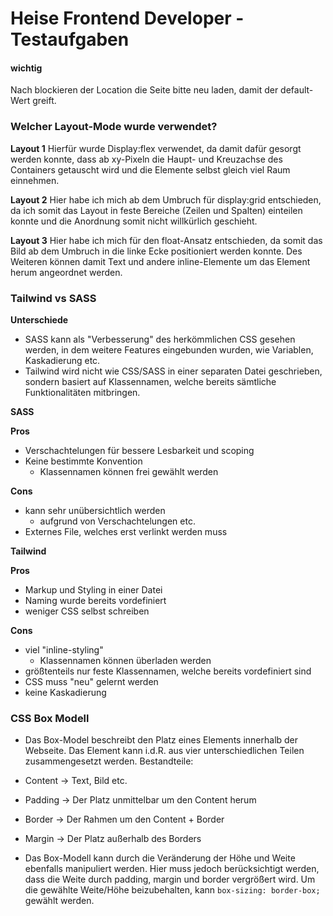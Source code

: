# Heise Frontend Developer - Testaufgaben

#### wichtig

Nach blockieren der Location die Seite bitte neu laden, damit der default-Wert greift.

### Welcher Layout-Mode wurde verwendet?

**Layout 1**
Hierfür wurde Display:flex verwendet, da damit dafür gesorgt werden konnte, dass ab xy-Pixeln die Haupt- und Kreuzachse des Containers getauscht wird und die Elemente selbst gleich viel Raum einnehmen.

**Layout 2**
Hier habe ich mich ab dem Umbruch für display:grid entschieden, da ich somit das Layout in feste Bereiche (Zeilen und Spalten) einteilen konnte und die Anordnung somit nicht willkürlich geschieht.

**Layout 3**
Hier habe ich mich für den float-Ansatz entschieden, da somit das Bild ab dem Umbruch in die linke Ecke positioniert werden konnte. Des Weiteren können damit Text und andere inline-Elemente um das Element herum angeordnet werden.

### Tailwind vs SASS

**Unterschiede**

- SASS kann als "Verbesserung" des herkömmlichen CSS gesehen werden, in dem weitere Features eingebunden wurden, wie Variablen, Kaskadierung etc.
- Tailwind wird nicht wie CSS/SASS in einer separaten Datei geschrieben, sondern basiert auf Klassennamen, welche bereits sämtliche Funktionalitäten mitbringen.

**SASS**

**Pros**

- Verschachtelungen für bessere Lesbarkeit und scoping
- Keine bestimmte Konvention
  - Klassennamen können frei gewählt werden

**Cons**

- kann sehr unübersichtlich werden
  - aufgrund von Verschachtelungen etc.
- Externes File, welches erst verlinkt werden muss

**Tailwind**

**Pros**

- Markup und Styling in einer Datei
- Naming wurde bereits vordefiniert
- weniger CSS selbst schreiben

**Cons**

- viel "inline-styling"
  - Klassennamen können überladen werden
- größtenteils nur feste Klassennamen, welche bereits vordefiniert sind
- CSS muss "neu" gelernt werden
- keine Kaskadierung

### CSS Box Modell

- Das Box-Model beschreibt den Platz eines Elements innerhalb der Webseite. Das Element kann i.d.R. aus vier unterschiedlichen Teilen zusammengesetzt werden.
  Bestandteile:
- Content -> Text, Bild etc.
- Padding -> Der Platz unmittelbar um den Content herum
- Border -> Der Rahmen um den Content + Border
- Margin -> Der Platz außerhalb des Borders

- Das Box-Modell kann durch die Veränderung der Höhe und Weite ebenfalls manipuliert werden. Hier muss jedoch berücksichtigt werden, dass die Weite durch padding, margin und border vergrößert wird. Um die gewählte Weite/Höhe beizubehalten, kann `box-sizing: border-box;` gewählt werden.
